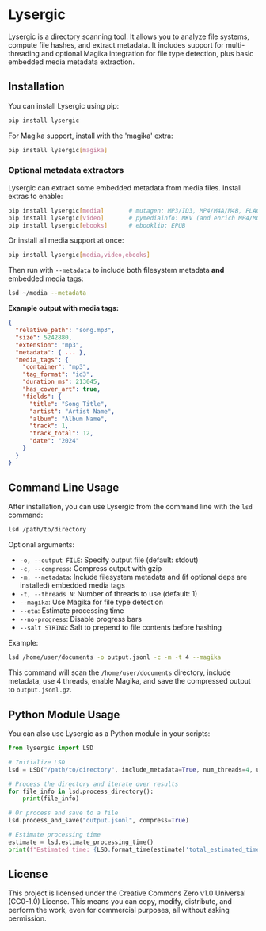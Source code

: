 # Lysergic

Lysergic is a directory scanning tool. It allows you to analyze file systems, compute file hashes, and extract metadata. It includes support for multi-threading and optional Magika integration for file type detection, plus basic embedded media metadata extraction.

## Installation

You can install Lysergic using pip:

```bash
pip install lysergic
```

For Magika support, install with the 'magika' extra:

```bash
pip install lysergic[magika]
```

### Optional metadata extractors

Lysergic can extract some embedded metadata from media files. Install extras to enable:

```bash
pip install lysergic[media]       # mutagen: MP3/ID3, MP4/M4A/M4B, FLAC/OGG/Opus, APE, WAV
pip install lysergic[video]       # pymediainfo: MKV (and enrich MP4/MOV)
pip install lysergic[ebooks]      # ebooklib: EPUB
```

Or install all media support at once:

```bash
pip install lysergic[media,video,ebooks]
```

Then run with `--metadata` to include both filesystem metadata **and** embedded media tags:

```bash
lsd ~/media --metadata
```

**Example output with media tags:**
```json
{
  "relative_path": "song.mp3",
  "size": 5242880,
  "extension": "mp3",
  "metadata": { ... },
  "media_tags": {
    "container": "mp3",
    "tag_format": "id3",
    "duration_ms": 213045,
    "has_cover_art": true,
    "fields": {
      "title": "Song Title",
      "artist": "Artist Name",
      "album": "Album Name",
      "track": 1,
      "track_total": 12,
      "date": "2024"
    }
  }
}
```

## Command Line Usage

After installation, you can use Lysergic from the command line with the `lsd` command:

```bash
lsd /path/to/directory
```

Optional arguments:

- `-o, --output FILE`: Specify output file (default: stdout)
- `-c, --compress`: Compress output with gzip
- `-m, --metadata`: Include filesystem metadata and (if optional deps are installed) embedded media tags
- `-t, --threads N`: Number of threads to use (default: 1)
- `--magika`: Use Magika for file type detection
- `--eta`: Estimate processing time
- `--no-progress`: Disable progress bars
- `--salt STRING`: Salt to prepend to file contents before hashing

Example:

```bash
lsd /home/user/documents -o output.jsonl -c -m -t 4 --magika
```

This command will scan the `/home/user/documents` directory, include metadata, use 4 threads, enable Magika, and save the compressed output to `output.jsonl.gz`.

## Python Module Usage

You can also use Lysergic as a Python module in your scripts:

```python
from lysergic import LSD

# Initialize LSD
lsd = LSD("/path/to/directory", include_metadata=True, num_threads=4, use_magika=True)

# Process the directory and iterate over results
for file_info in lsd.process_directory():
    print(file_info)

# Or process and save to a file
lsd.process_and_save("output.jsonl", compress=True)

# Estimate processing time
estimate = lsd.estimate_processing_time()
print(f"Estimated time: {LSD.format_time(estimate['total_estimated_time'])}")
```

## License

This project is licensed under the Creative Commons Zero v1.0 Universal (CC0-1.0) License. This means you can copy, modify, distribute, and perform the work, even for commercial purposes, all without asking permission.